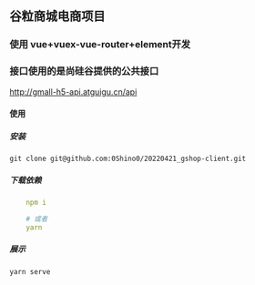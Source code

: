 <!--
 * @Author: shino 1471386835@qq.com
 * @Date: 2022-04-21 07:42:24
 * @LastEditors: shino 1471386835@qq.com
 * @LastEditTime: 2022-06-04 11:12:04
 * @FilePath: \shop-client\README.md
 * @Description: 这是默认设置,请设置`customMade`, 打开koroFileHeader查看配置 进行设置: https://github.com/OBKoro1/koro1FileHeader/wiki/%E9%85%8D%E7%BD%AE
-->

## 谷粒商城电商项目

### 使用 vue+vuex-vue-router+element开发

### 接口使用的是尚硅谷提供的公共接口
http://gmall-h5-api.atguigu.cn/api

#### 使用
##### 安装
`git clone git@github.com:0Shino0/20220421_gshop-client.git`
##### 下载依赖
```yaml
    npm i

    # 或者
    yarn
```

##### 展示
`yarn serve`